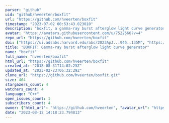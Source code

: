 ```yaml
---
parser: "github"
uid: "github/hveerten/boxfit"
url: "https://github.com/hveerten/boxfit"
timestamp: "2023-07-02 00:53:43.023010"
description: "boxfit, a gamma-ray burst afterglow light curve generator based on two-dimensional hydrodynamics simulations"
avatar: "https://avatars.githubusercontent.com/u/7522566?v=4"
repo_url: "https://github.com/hveerten/boxfit"
doi: ["https://ui.adsabs.harvard.edu/abs/2023ApJ...945..135M", "https://ui.adsabs.harvard.edu/abs/2012ApJ...749...44V", "https://ui.adsabs.harvard.edu/abs/2023ascl.soft06059V/abstract"]
title: "BOXFIT: Gamma-ray burst afterglow light curve generator"
name: "boxfit"
full_name: "hveerten/boxfit"
html_url: "https://github.com/hveerten/boxfit"
created_at: "2018-08-31T14:02:25Z"
updated_at: "2023-02-23T06:32:29Z"
clone_url: "https://github.com/hveerten/boxfit.git"
size: 464
stargazers_count: 4
watchers_count: 4
language: "C++"
open_issues_count: 1
subscribers_count: 4
owner: {"html_url": "https://github.com/hveerten", "avatar_url": "https://avatars.githubusercontent.com/u/7522566?v=4", "login": "hveerten", "type": "User"}
date: "2023-08-12 14:18:23.794813"
---
```

